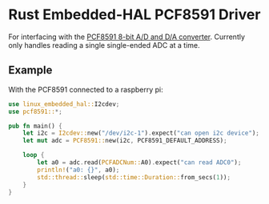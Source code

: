# Rust Embedded-HAL PCF8591 Driver

For interfacing with the [PCF8591 8-bit A/D and D/A converter](https://www.nxp.com/docs/en/data-sheet/PCF8591.pdf). Currently only handles reading a single single-ended ADC at a time.

## Example

With the PCF8591 connected to a raspberry pi:

```rust
use linux_embedded_hal::I2cdev;
use pcf8591::*;

pub fn main() {
    let i2c = I2cdev::new("/dev/i2c-1").expect("can open i2c device");
    let mut adc = PCF8591::new(i2c, PCF8591_DEFAULT_ADDRESS);

    loop {
        let a0 = adc.read(PCFADCNum::A0).expect("can read ADC0");
        println!("a0: {}", a0);
        std::thread::sleep(std::time::Duration::from_secs(1));
    }
}
```

